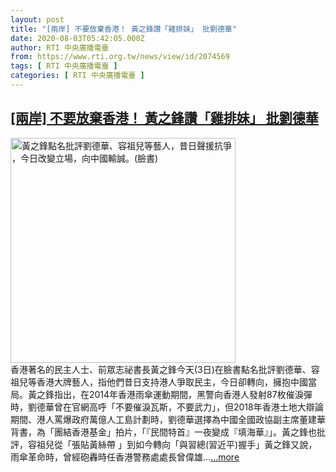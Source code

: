 ```yaml
---
layout: post
title: "[兩岸] 不要放棄香港！ 黃之鋒讚「雞排妹」 批劉德華"
date: 2020-08-03T05:42:05.000Z
author: RTI 中央廣播電臺
from: https://www.rti.org.tw/news/view/id/2074569
tags: [ RTI 中央廣播電臺 ]
categories: [ RTI 中央廣播電臺 ]
---
```

<!--1596433325000-->
[[兩岸] 不要放棄香港！ 黃之鋒讚「雞排妹」 批劉德華](https://www.rti.org.tw/news/view/id/2074569)
------

<div>
<img src="https://static.rti.org.tw/assets/thumbnails/2020/08/03/fe25f0ffc675aaf363ed36618e70b607.jpg" width="360" alt="黃之鋒點名批評劉德華、容祖兒等藝人，昔日聲援抗爭 ，今日改變立場，向中國輸誠。(臉書)" title="黃之鋒點名批評劉德華、容祖兒等藝人，昔日聲援抗爭 ，今日改變立場，向中國輸誠。(臉書)"><br>香港著名的民主人士、前眾志祕書長黃之鋒今天(3日)在臉書點名批評劉德華、容祖兒等香港大牌藝人，指他們昔日支持港人爭取民主，今日卻轉向，擁抱中國當局。黃之鋒指出，在2014年香港雨傘運動期間，黑警向香港人發射87枚催淚彈時，劉德華曾在官網高呼「不要催淚瓦斯，不要武力」，但2018年香港土地大辯論期間、港人罵爆政府萬億人工島計劃時，劉德華選擇為中國全國政協副主席董建華背書，為「團結香港基金」拍片，「『民間特首』一夜變成『填海華』」。黃之鋒也批評，容祖兒從「張貼黃絲帶 」到如今轉向「與習總(習近平)握手」黃之鋒又說，雨傘革命時，曾經砲轟時任香港警務處處長曾偉雄...<a target="_blank" href="https://www.rti.org.tw/news/view/id/2074569">...more</a>
</div>

